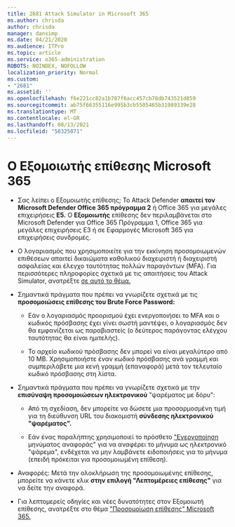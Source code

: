 ```yaml
---
title: 2681 Attack Simulator in Microsoft 365
ms.author: chrisda
author: chrisda
manager: dansimp
ms.date: 04/21/2020
ms.audience: ITPro
ms.topic: article
ms.service: o365-administration
ROBOTS: NOINDEX, NOFOLLOW
localization_priority: Normal
ms.custom:
- "2681"
ms.assetid: ''
ms.openlocfilehash: f6e221cc82a1b707f6acc457cb78db743521d859
ms.sourcegitcommit: ab75f66355116e995b3cb5505465b31989339e28
ms.translationtype: MT
ms.contentlocale: el-GR
ms.lasthandoff: 08/13/2021
ms.locfileid: "58325071"
---
```

# <a name="attack-simulator-in-microsoft-365"></a>Ο Εξομοιωτής επίθεσης Microsoft 365

- Σας λείπει ο Εξομοιωτής επίθεσης; Το Attack Defender **απαιτεί τον Microsoft Defender Office 365 πρόγραμμα 2** ή Office 365 για μεγάλες επιχειρήσεις **E5.** Ο **Εξομοιωτής** επίθεσης δεν περιλαμβάνεται στο Microsoft Defender για Office 365 Πρόγραμμα 1, Office 365 για μεγάλες επιχειρήσεις E3 ή σε Εφαρμογές Microsoft 365 για επιχειρήσεις συνδρομές.

- Ο λογαριασμός που χρησιμοποιείτε για την εκκίνηση προσομοιωμενών επιθέσεων απαιτεί δικαιώματα καθολικού διαχειριστή ή διαχειριστή ασφαλείας και έλεγχο ταυτότητας πολλών παραγόντων (MFA). Για περισσότερες πληροφορίες σχετικά με τις απαιτήσεις του Attack Simulator, ανατρέξτε [σε αυτό το θέμα.](https://docs.microsoft.com/microsoft-365/security/office-365-security/attack-simulator)

- Σημαντικά πράγματα που πρέπει να γνωρίζετε σχετικά με τις **προσομοιώσεις επίθεσης του Brute Force Password:**

  - Εάν ο λογαριασμός προορισμού έχει ενεργοποιήσει το MFA και ο κωδικός πρόσβασης έχει γίνει σωστή μαντέψει, ο λογαριασμός δεν θα εμφανίζεται ως παραβιαστείς (ο δεύτερος παράγοντας ελέγχου ταυτότητας θα είναι ημιτελής).

  - Το αρχείο κωδικού πρόσβασης δεν μπορεί να είναι μεγαλύτερο από 10 MB. Χρησιμοποιήστε έναν κωδικό πρόσβασης ανά γραμμή και συμπεριλάβετε μια κενή γραμμή (επαναφορά) μετά τον τελευταίο κωδικό πρόσβασης στη λίστα.

- Σημαντικά πράγματα που πρέπει να γνωρίζετε σχετικά με την **επισύναψη προσομοιώσεων ηλεκτρονικού** "ψαρέματος με δόρυ":

  - Από τη σχεδίαση, δεν μπορείτε να δώσετε μια προσαρμοσμένη τιμή για τη διεύθυνση URL του διακομιστή **σύνδεσης ηλεκτρονικού "ψαρέματος".**

  - Εάν ένας παραλήπτης χρησιμοποιεί το πρόσθετο ["Ενεργοποίηση](https://docs.microsoft.com/microsoft-365/security/office-365-security/enable-the-report-message-add-in) μηνύματος αναφοράς" για να αναφέρει το μήνυμα ως ηλεκτρονικό "ψάρεμα", ενδέχεται να μην λαμβάνετε ειδοποιήσεις για το μήνυμα (επειδή πρόκειται για προσομοιωμένη επίθεση).

- Αναφορές: Μετά την ολοκλήρωση της προσομοιωμένης επίθεσης, μπορείτε να κάνετε κλικ **στην επιλογή "Λεπτομέρειες επίθεσης"** για να δείτε την αναφορά.

- Για λεπτομερείς οδηγίες και νέες δυνατότητες στον Εξομοιωτή επίθεσης, ανατρέξτε στο θέμα ["Προσομοίωση επίθεσης" Microsoft 365.](https://docs.microsoft.com/microsoft-365/security/office-365-security/attack-simulator)
